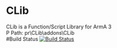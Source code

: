 # CLib
CLib is a Function/Script Library for ArmA 3  
P Path: pr\CLib\addons\CLib  
#Build Status
[![Build Status](https://travis-ci.org/TaktiCool/CLib.svg?branch=master)](https://travis-ci.org/TaktiCool/CLib)
